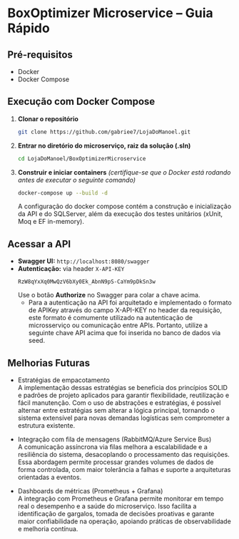 # BoxOptimizer Microservice – Guia Rápido

## Pré-requisitos

- Docker  
- Docker Compose

## Execução com Docker Compose

1. **Clonar o repositório**  
   ```bash
   git clone https://github.com/gabriee7/LojaDoManoel.git
   ```

2. **Entrar no diretório do microserviço, raiz da solução (.sln)**  
   ```bash
   cd LojaDoManoel/BoxOptimizerMicroservice
   ```

3. **Construir e iniciar containers**  *(certifique-se que o Docker está rodando antes de executar o seguinte comando)*
   ```bash
   docker-compose up --build -d
   ```
   A configuração do docker compose contém a construção e inicialização da API e do SQLServer, além da execução dos testes unitários (xUnit, Moq e EF in-memory).
## Acessar a API

- **Swagger UI:** `http://localhost:8080/swagger`  
- **Autenticação:** via header `X-API-KEY`  
  ```
  RzW8qYxXq0MwQzV6bXy0Ek_AbnN9pS-CaYm9pDkSn3w
  ```  
  Use o botão **Authorize** no Swagger para colar a chave acima.
  - Para a autenticação na API foi arquitetado e implementado o formato de APIKey através do campo X-API-KEY no header da requisição, este formato é comumente utilizado na autenticação de microsserviço ou comunicação entre APIs. Portanto, utilize a seguinte chave API acima que foi inserida no banco de dados via seed.

## Melhorias Futuras

- Estratégias de empacotamento  
      A implementação dessas estratégias se beneficia dos princípios SOLID e padrões de projeto aplicados para garantir flexibilidade, reutilização e fácil manutenção. Com o uso de abstrações e estratégias, é possível alternar entre estratégias sem alterar a lógica principal, tornando o sistema extensível para novas demandas logísticas sem comprometer a estrutura existente.

- Integração com fila de mensagens (RabbitMQ/Azure Service Bus)  
  A comunicação assíncrona via filas melhora a escalabilidade e a resiliência do sistema, desacoplando o processamento das requisições. Essa abordagem permite processar grandes volumes de dados de forma controlada, com maior tolerância a falhas e suporte a arquiteturas orientadas a eventos.

- Dashboards de métricas (Prometheus + Grafana)  
  A integração com Prometheus e Grafana permite monitorar em tempo real o desempenho e a saúde do microserviço. Isso facilita a identificação de gargalos, tomada de decisões proativas e garante maior confiabilidade na operação, apoiando práticas de observabilidade e melhoria contínua.

